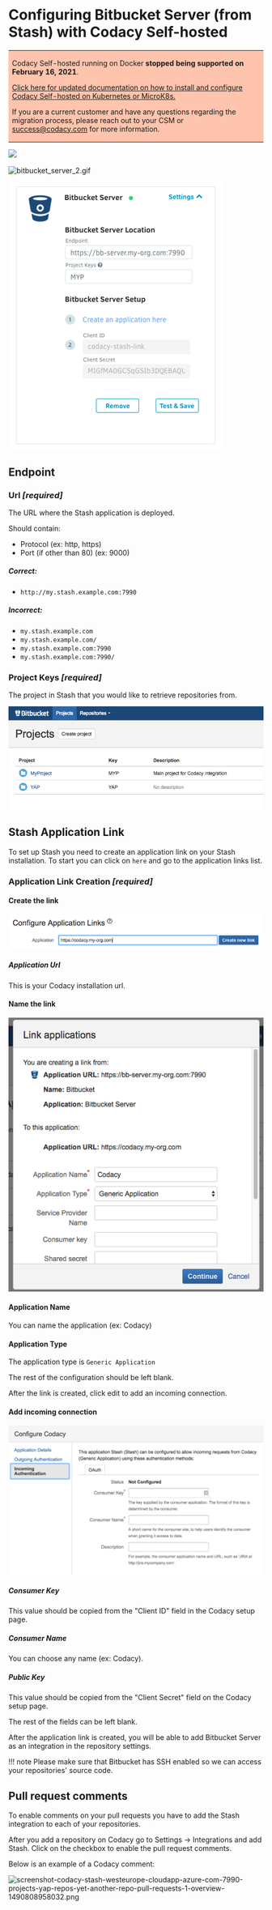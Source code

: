 # Configuring Bitbucket Server (from Stash) with Codacy Self-hosted

<table>
  <tbody>
    <tr>
      <td style="background-color: #ffc4ad;">
        <p>
          Codacy Self-hosted running on Docker <strong>stopped being supported on February 16, 2021</strong>.
        </p>
        <p>
          <a href="/chart/" target="_self">Click here for updated documentation on how to install and configure Codacy Self-hosted on Kubernetes or MicroK8s.</a>
        </p>
        <p>
          If you are a current customer and have any questions regarding the migration process, please reach out to your CSM or <a href="mailto:success@codacy.com" target="_blank">success@codacy.com</a> for more information.
        </p>
      </td>
    </tr>
  </tbody>
</table>

![](../images/bitbucket_server_1.gif)

![bitbucket_server_2.gif](../images/bitbucket_server_2.gif)

![](../images/Screen_Shot_2017-06-01_at_16.05.41.png)

## Endpoint

### Url **_\[required]_**

The URL where the Stash application is deployed.

Should contain:

-   Protocol (ex: http, https)
-   Port (if other than 80) (ex: 9000)

##### Correct:

-   `http://my.stash.example.com:7990`

##### Incorrect:

-   `my.stash.example.com`
-   `my.stash.example.com/`
-   `my.stash.example.com:7990`
-   `my.stash.example.com:7990/`

### Project Keys **_\[required]_**

The project in Stash that you would like to retrieve repositories from.

![Screen_Shot_2017-06-01_at_16.08.50.png](../images/Screen_Shot_2017-06-01_at_16.08.50.png)

## Stash Application Link

To set up Stash you need to create an application link on your Stash installation.
To start you can click on `here` and go to the application links list.

### Application Link Creation **_\[required]_**

#### Create the link

![](../images/Screen_Shot_2017-06-01_at_16.02.07.png)

##### Application Url

This is your Codacy installation url.

#### Name the link

![](../images/Screen_Shot_2017-06-01_at_16.06.21.png)

#### Application Name

You can name the application (ex: Codacy)

#### Application Type

The application type is `Generic Application`

The rest of the configuration should be left blank.

After the link is created, click edit to add an incoming connection.

#### Add incoming connection

![](../images/stash5.png)

##### Consumer Key

This value should be copied from the "Client ID" field in the Codacy setup page.

##### Consumer Name

You can choose any name (ex: Codacy).

##### Public Key

This value should be copied from the "Client Secret" field on the Codacy setup page.

The rest of the fields can be left blank.

After the application link is created, you will be able to add Bitbucket Server as an integration in the repository settings.

!!! note
    Please make sure that Bitbucket has SSH enabled so we can access your repositories' source code.

## Pull request comments

To enable comments on your pull requests you have to add the Stash integration to each of your repositories.

After you add a repository on Codacy go to Settings -> Integrations and add Stash. Click on the checkbox to enable the pull request comments.

Below is an example of a Codacy comment:

<img src="/images/screenshot-codacy-stash-westeurope-cloudapp-azure-com-7990-projects-yap-repos-yet-another-repo-pull-requests-1-overview-1490808958032.png" width="499" height="474" alt="screenshot-codacy-stash-westeurope-cloudapp-azure-com-7990-projects-yap-repos-yet-another-repo-pull-requests-1-overview-1490808958032.png" />
